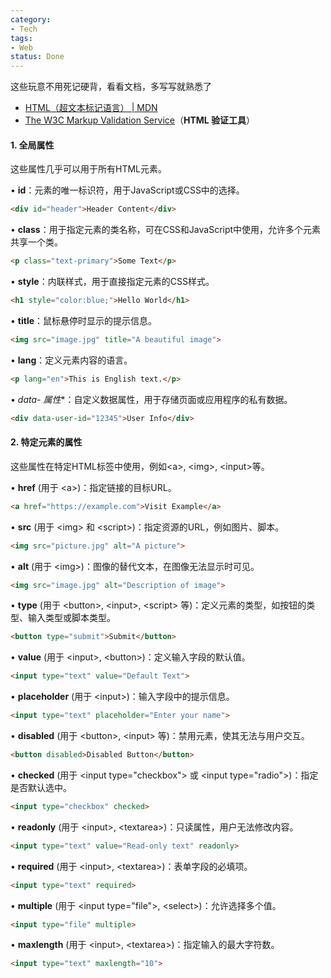 ```yaml
---
category:
- Tech
tags:
- Web
status: Done
---
```




这些玩意不用死记硬背，看看文档，多写写就熟悉了
- [HTML（超文本标记语言） | MDN](https://developer.mozilla.org/zh-CN/docs/Web/HTML)
- [The W3C Markup Validation Service](https://validator.w3.org/#validate_by_input)（**HTML 验证工具**）

#### **1. 全局属性**

这些属性几乎可以用于所有HTML元素。

• **id**：元素的唯一标识符，用于JavaScript或CSS中的选择。
```html
<div id="header">Header Content</div>
```
  
• **class**：用于指定元素的类名称，可在CSS和JavaScript中使用，允许多个元素共享一个类。
```html
<p class="text-primary">Some Text</p>
```
  
• **style**：内联样式，用于直接指定元素的CSS样式。
```html
<h1 style="color:blue;">Hello World</h1>
```
  
• **title**：鼠标悬停时显示的提示信息。
```html
<img src="image.jpg" title="A beautiful image">
```
  
• **lang**：定义元素内容的语言。
```html
<p lang="en">This is English text.</p>
```
  
• _data- 属性_*：自定义数据属性，用于存储页面或应用程序的私有数据。
```html
<div data-user-id="12345">User Info</div>
```
  
#### **2. 特定元素的属性**

这些属性在特定HTML标签中使用，例如\<a>, \<img>, \<input>等。

• **href** (用于 \<a>)：指定链接的目标URL。
```html
<a href="https://example.com">Visit Example</a>
```

• **src** (用于 \<img> 和 \<script>)：指定资源的URL，例如图片、脚本。
```html
<img src="picture.jpg" alt="A picture">
```
  
• **alt** (用于 \<img>)：图像的替代文本，在图像无法显示时可见。
```html
<img src="image.jpg" alt="Description of image">
```
  
• **type** (用于 \<button>, \<input>, \<script> 等)：定义元素的类型，如按钮的类型、输入类型或脚本类型。
```html
<button type="submit">Submit</button>
```
  
• **value** (用于 \<input>, \<button>)：定义输入字段的默认值。
```html
<input type="text" value="Default Text">
```
  
• **placeholder** (用于 \<input>)：输入字段中的提示信息。
```html
<input type="text" placeholder="Enter your name">
```
  
• **disabled** (用于 \<button>, \<input> 等)：禁用元素，使其无法与用户交互。
```html
<button disabled>Disabled Button</button>
```
  
• **checked** (用于 \<input type="checkbox"> 或 \<input type="radio">)：指定是否默认选中。
```html
<input type="checkbox" checked>
```
  
• **readonly** (用于 \<input>, \<textarea>)：只读属性，用户无法修改内容。
```html
<input type="text" value="Read-only text" readonly>
```
  
• **required** (用于 \<input>, \<textarea>)：表单字段的必填项。
```html
<input type="text" required>
```
  
• **multiple** (用于 \<input type="file">, \<select>)：允许选择多个值。
```html
<input type="file" multiple>
```
  
• **maxlength** (用于 \<input>, \<textarea>)：指定输入的最大字符数。
```html
<input type="text" maxlength="10">
```
  
